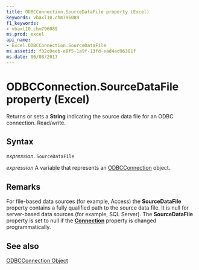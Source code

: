 ```yaml
---
title: ODBCConnection.SourceDataFile property (Excel)
keywords: vbaxl10.chm796089
f1_keywords:
- vbaxl10.chm796089
ms.prod: excel
api_name:
- Excel.ODBCConnection.SourceDataFile
ms.assetid: f32c0eeb-e8f5-1a9f-13fd-ead4ad96381f
ms.date: 06/08/2017
---
```



# ODBCConnection.SourceDataFile property (Excel)

Returns or sets a  **String** indicating the source data file for an ODBC connection. Read/write.


## Syntax

 _expression_. `SourceDataFile`

 _expression_ A variable that represents an [ODBCConnection](Excel.ODBCConnection.md) object.


## Remarks

For file-based data sources (for example, Access) the  **SourceDataFile** property contains a fully qualified path to the source data file. It is null for server-based data sources (for example, SQL Server). The **SourceDataFile** property is set to null if the **[Connection](Excel.ODBCConnection.Connection.md)** property is changed programmatically.


## See also


[ODBCConnection Object](Excel.ODBCConnection.md)

